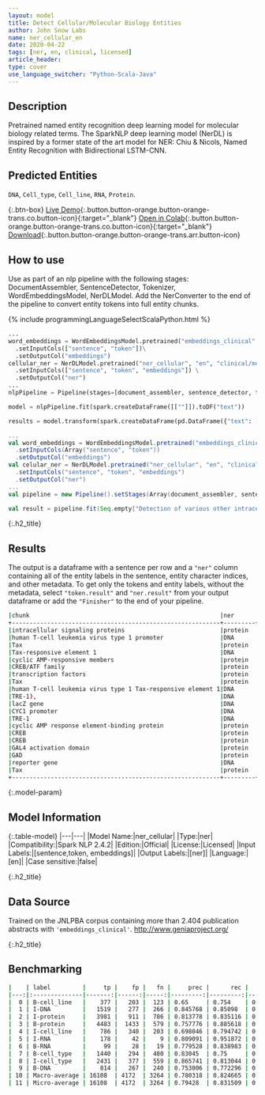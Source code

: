 ```yaml
---
layout: model
title: Detect Cellular/Molecular Biology Entities
author: John Snow Labs
name: ner_cellular_en
date: 2020-04-22
tags: [ner, en, clinical, licensed]
article_header:
type: cover
use_language_switcher: "Python-Scala-Java"
---
```


## Description

Pretrained named entity recognition deep learning model for molecular biology related terms. The SparkNLP deep learning model (NerDL) is inspired by a former state of the art model for NER: Chiu & Nicols, Named Entity Recognition with Bidirectional LSTM-CNN. 

## Predicted Entities 
`DNA`, `Cell_type`, `Cell_line`, `RNA`, `Protein`.

{:.btn-box}
[Live Demo](https://demo.johnsnowlabs.com/healthcare/NER_CELLULAR/){:.button.button-orange.button-orange-trans.co.button-icon}{:target="_blank"}
[Open in Colab](https://githubtocolab.com/JohnSnowLabs/spark-nlp-workshop/blob/master/tutorials/Certification_Trainings/Healthcare/1.Clinical_Named_Entity_Recognition_Model.ipynb){:.button.button-orange.button-orange-trans.co.button-icon}{:target="_blank"}
[Download](https://s3.amazonaws.com/auxdata.johnsnowlabs.com/clinical/models/ner_cellular_en_2.4.2_2.4_1587513308751.zip){:.button.button-orange.button-orange-trans.arr.button-icon}


## How to use

Use as part of an nlp pipeline with the following stages: DocumentAssembler, SentenceDetector, Tokenizer, WordEmbeddingsModel, NerDLModel. Add the NerConverter to the end of the pipeline to convert entity tokens into full entity chunks.

<div class="tabs-box" markdown="1">

{% include programmingLanguageSelectScalaPython.html %}

```python
...
word_embeddings = WordEmbeddingsModel.pretrained("embeddings_clinical", "en", "clinical/models")\
  .setInputCols(["sentence", "token"])\
  .setOutputCol("embeddings")
cellular_ner = NerDLModel.pretrained("ner_cellular", "en", "clinical/models") \
  .setInputCols(["sentence", "token", "embeddings"]) \
  .setOutputCol("ner")
...
nlpPipeline = Pipeline(stages=[document_assembler, sentence_detector, tokenizer, word_embeddings, cellular_ner, ner_converter])

model = nlpPipeline.fit(spark.createDataFrame([[""]]).toDF("text"))

results = model.transform(spark.createDataFrame(pd.DataFrame({"text": ["""Detection of various other intracellular signaling proteins is also described. Genetic characterization of transactivation of the human T-cell leukemia virus type 1 promoter: Binding of Tax to Tax-responsive element 1 is mediated by the cyclic AMP-responsive members of the CREB/ATF family of transcription factors. To achieve a better understanding of the mechanism of transactivation by Tax of human T-cell leukemia virus type 1 Tax-responsive element 1 (TRE-1), we developed a genetic approach with Saccharomyces cerevisiae. We constructed a yeast reporter strain containing the lacZ gene under the control of the CYC1 promoter associated with three copies of TRE-1. Expression of either the cyclic AMP response element-binding protein (CREB) or CREB fused to the GAL4 activation domain (GAD) in this strain did not modify the expression of the reporter gene. Tax alone was also inactive. """]})))

```

```scala
...
val word_embeddings = WordEmbeddingsModel.pretrained("embeddings_clinical", "en", "clinical/models")
  .setInputCols(Array("sentence", "token"))
  .setOutputCol("embeddings")
val celular_ner = NerDLModel.pretrained("ner_cellular", "en", "clinical/models")
  .setInputCols("sentence", "token", "embeddings")
  .setOutputCol("ner")
...
val pipeline = new Pipeline().setStages(Array(document_assembler, sentence_detector, tokenizer, word_embeddings, cellular_ner, ner_converter))

val result = pipeline.fit(Seq.empty["Detection of various other intracellular signaling proteins is also described. Genetic characterization of transactivation of the human T-cell leukemia virus type 1 promoter: Binding of Tax to Tax-responsive element 1 is mediated by the cyclic AMP-responsive members of the CREB/ATF family of transcription factors. To achieve a better understanding of the mechanism of transactivation by Tax of human T-cell leukemia virus type 1 Tax-responsive element 1 (TRE-1), we developed a genetic approach with Saccharomyces cerevisiae. We constructed a yeast reporter strain containing the lacZ gene under the control of the CYC1 promoter associated with three copies of TRE-1. Expression of either the cyclic AMP response element-binding protein (CREB) or CREB fused to the GAL4 activation domain (GAD) in this strain did not modify the expression of the reporter gene. Tax alone was also inactive."].toDS.toDF("text")).transform(data)
```

</div>

{:.h2_title}
## Results
The output is a dataframe with a sentence per row and a ``"ner"`` column containing all of the entity labels in the sentence, entity character indices, and other metadata. To get only the tokens and entity labels, without the metadata, select ``"token.result"`` and ``"ner.result"`` from your output dataframe or add the ``"Finisher"`` to the end of your pipeline.

```bash
|chunk                                                      |ner      |
+-----------------------------------------------------------+---------+
|intracellular signaling proteins                           |protein  |
|human T-cell leukemia virus type 1 promoter                |DNA      |
|Tax                                                        |protein  |
|Tax-responsive element 1                                   |DNA      |
|cyclic AMP-responsive members                              |protein  |
|CREB/ATF family                                            |protein  |
|transcription factors                                      |protein  |
|Tax                                                        |protein  |
|human T-cell leukemia virus type 1 Tax-responsive element 1|DNA      |
|TRE-1),                                                    |DNA      |
|lacZ gene                                                  |DNA      |
|CYC1 promoter                                              |DNA      |
|TRE-1                                                      |DNA      |
|cyclic AMP response element-binding protein                |protein  |
|CREB                                                       |protein  |
|CREB                                                       |protein  |
|GAL4 activation domain                                     |protein  |
|GAD                                                        |protein  |
|reporter gene                                              |DNA      |
|Tax                                                        |protein  |
+-----------------------------------------------------------+---------+
```

{:.model-param}
## Model Information

{:.table-model}
|---|---|
|Model Name:|ner_cellular|
|Type:|ner|
|Compatibility:|Spark NLP 2.4.2|
|Edition:|Official|
|License:|Licensed|
|Input Labels:|[sentence,token, embeddings]|
|Output Labels:|[ner]|
|Language:|[en]|
|Case sensitive:|false|

{:.h2_title}
## Data Source
Trained on the JNLPBA corpus containing more than 2.404 publication abstracts with ``'embeddings_clinical'``.
http://www.geniaproject.org/

{:.h2_title}
## Benchmarking
```bash
|    | label         |     tp |    fp |   fn |     prec |      rec |       f1 |
|---:|:--------------|-------:|------:|-----:|---------:|---------:|---------:|
|  0 | B-cell_line   |    377 |   203 |  123 | 0.65     | 0.754    | 0.698148 |
|  1 | I-DNA         |   1519 |   277 |  266 | 0.845768 | 0.85098  | 0.848366 |
|  2 | I-protein     |   3981 |   911 |  786 | 0.813778 | 0.835116 | 0.824309 |
|  3 | B-protein     |   4483 |  1433 |  579 | 0.757776 | 0.885618 | 0.816724 |
|  4 | I-cell_line   |    786 |   340 |  203 | 0.698046 | 0.794742 | 0.743262 |
|  5 | I-RNA         |    178 |    42 |    9 | 0.809091 | 0.951872 | 0.874693 |
|  6 | B-RNA         |     99 |    28 |   19 | 0.779528 | 0.838983 | 0.808163 |
|  7 | B-cell_type   |   1440 |   294 |  480 | 0.83045  | 0.75     | 0.788177 |
|  8 | I-cell_type   |   2431 |   377 |  559 | 0.865741 | 0.813044 | 0.838565 |
|  9 | B-DNA         |    814 |   267 |  240 | 0.753006 | 0.772296 | 0.762529 |
| 10 | Macro-average | 16108  | 4172  | 3264 | 0.780318 | 0.824665 | 0.801879 |
| 11 | Micro-average | 16108  | 4172  | 3264 | 0.79428  | 0.831509 | 0.812469 |
```
